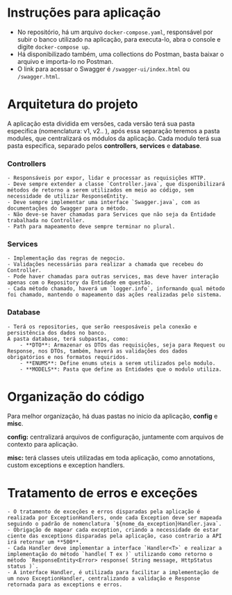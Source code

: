 # Instruções para aplicação

- No repositório, há um arquivo `docker-compose.yaml`, responsável por subir o banco utilizado na aplicação, para executa-lo, abra o console e digite `docker-compose up`.
- Há disponibilizado também, uma collections do Postman, basta baixar o arquivo e importa-lo no Postman.
- O link para acessar o Swagger é `/swagger-ui/index.html` ou `/swagger.html`.

# Arquitetura do projeto

A aplicação esta dividida em versões, cada versão terá sua pasta especifica (nomenclatura: v1, v2.. ), após essa separação teremos a pasta modules, que centralizará os módulos da aplicação.
Cada modulo terá sua pasta especifica, separado pelos **controllers**, **services** e **database**.

### Controllers
    - Responsáveis por expor, lidar e processar as requisições HTTP.
    - Deve sempre extender a classe `Controller.java`, que disponibilizará métodos de retorno a serem utilizados em meio ao código, sem necessidade de utilizar ResponseEntity.
    - Deve sempre implementar uma interface `Swagger.java`, com as documentações do Swagger para o método.
    - Não deve-se haver chamadas para Services que não seja da Entidade trabalhada no Controller.
    - Path para mapeamento deve sempre terminar no plural.

### Services
    - Implementação das regras de negocio.
    - Validações necessárias para realizar a chamada que recebeu do Controller.
    - Pode haver chamadas para outras services, mas deve haver interação apenas com o Repository da Entidade em questão.
    - Cada método chamado, haverá um `logger.info`, informando qual método foi chamado, mantendo o mapeamento das ações realizadas pelo sistema.

### Database
    - Terá os repositories, que serão reesposáveis pela conexão e persistência dos dados no banco.
    A pasta database, terá subpastas, como:
        - **DTO**: Armazenar os DTOs das requisições, seja para Request ou Response, nos DTOs, também, haverá as validações dos dados obrigatórios e nos formatos requiridos.
        - **ENUMS**: Define enums uteis a serem utilizados pelo modulo.
        - **MODELS**: Pasta que define as Entidades que o modulo utiliza.

# Organização do código
Para melhor organização, há duas pastas no inicio da aplicação, **config** e **misc**.

**config:** centralizará arquivos de configuração, juntamente com arquivos de contexto para aplicação.

**misc:** terá classes uteis utilizadas em toda aplicação, como annotations, custom exceptions e exception handlers.

# Tratamento de erros e exceções
    - O tratamento de exceções e erros disparadas pela aplicação é realizada por ExceptionHandlers, onde cada Exception deve ser mapeada seguindo o padrão de nomenclatura `${nome_da_exception}Handler.java`.
    - Obrigação de mapear cada exception, criando a necessidade de estar ciente das exceptions disparadas pela aplicação, caso contrario a API irá retornar um **500**.
    - Cada Handler deve implementar a interface `Handler<T>` e realizar a implementação do método `handle( T ex )` utilizando como retorno o método `ResponseEntity<Error> response( String message, HttpStatus status )`.
    - A interface Handler, é utilizada para facilitar a implementação de um novo ExceptionHandler, centralizando a validação e Response retornada para as exceptions e erros.